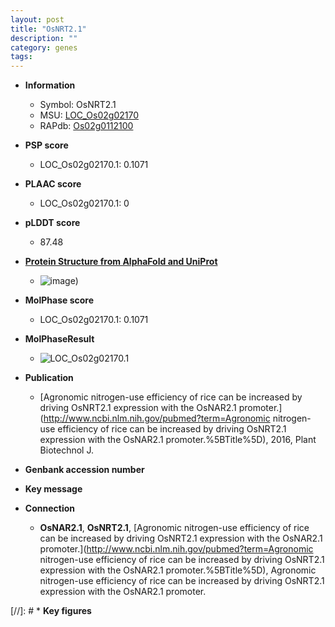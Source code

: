 ```yaml
---
layout: post
title: "OsNRT2.1"
description: ""
category: genes
tags: 
---
```


* **Information**  
    + Symbol: OsNRT2.1  
    + MSU: [LOC_Os02g02170](http://rice.plantbiology.msu.edu/cgi-bin/ORF_infopage.cgi?orf=LOC_Os02g02170)  
    + RAPdb: [Os02g0112100](http://rapdb.dna.affrc.go.jp/viewer/gbrowse_details/irgsp1?name=Os02g0112100)  

* **PSP score**  
    + LOC_Os02g02170.1: 0.1071 

* **PLAAC score**  
    + LOC_Os02g02170.1: 0 

* **pLDDT score**
    + 87.48

* **[Protein Structure from AlphaFold and UniProt](https://www.uniprot.org/uniprotkb/P0DKG9/entry#structure)**
    + ![image](https://ricepsp.github.io/images/P/AF-P0DKG9-F1.png))

* **MolPhase score**
    + LOC_Os02g02170.1: 0.1071

* **MolPhaseResult**
    + ![LOC_Os02g02170.1](https://ricepsp.github.io/pictures/LOC_Os02g/LOC_Os02g02170.1.png)

* **Publication**  
    + [Agronomic nitrogen-use efficiency of rice can be increased by driving OsNRT2.1 expression with the OsNAR2.1 promoter.](http://www.ncbi.nlm.nih.gov/pubmed?term=Agronomic nitrogen-use efficiency of rice can be increased by driving OsNRT2.1 expression with the OsNAR2.1 promoter.%5BTitle%5D), 2016, Plant Biotechnol J.

* **Genbank accession number**  

* **Key message**  

* **Connection**  
    + __OsNAR2.1__, __OsNRT2.1__, [Agronomic nitrogen-use efficiency of rice can be increased by driving OsNRT2.1 expression with the OsNAR2.1 promoter.](http://www.ncbi.nlm.nih.gov/pubmed?term=Agronomic nitrogen-use efficiency of rice can be increased by driving OsNRT2.1 expression with the OsNAR2.1 promoter.%5BTitle%5D), Agronomic nitrogen-use efficiency of rice can be increased by driving OsNRT2.1 expression with the OsNAR2.1 promoter.

[//]: # * **Key figures**  


